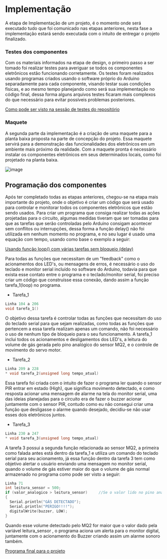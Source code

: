 # Implementação

A etapa de Implementação de um projeto, é o momento onde será executado tudo que foi comunicado nas etapas anteriores, nesta fase a implementação estará sendo executada com o intuito de entregar o projeto finalizado. 

### Testes dos componentes

Com os materiais informados na etapa de design, o primeiro passo a ser tomado foi realizar testes para averiguar se todos os componentes eletrônicos estão funcionando corretamente. Os testes foram realizados usando programas criados usando o software próprio do Arduino separadamente para cada componente, visando testar suas condições físicas, e ao mesmo tempo planejando como será sua implementação no código final, dessa forma alguns arquivos testes ficaram mais complexos do que necessário para evitar possíveis problemas posteriores.

[Como pode ser visto na sessão de testes do repositório](https://github.com/Yuri-m-b/Projeto-Integrador-2-Yuri.B/tree/main/Testes)

### Maquete

A segunda parte da implementação é a criação de uma maquete para a planta baixa proposta na parte de concepção do projeto. Essa maquete servirá para a demonstração das funcionalidades dos eletrônicos em um ambiente mais próximo da realidade. Com a maquete pronta é necessário instalar os componentes eletrônicos em seus determinados locais, como foi projetado na planta baixa. 

![image](https://i.imgur.com/V8Kt01R.jpg)

## Programação dos componentes

Após ter completado todas as etapas anteriores, chegou-se na etapa mais importante do projeto, onde o objetivo é criar um código que será usado para controlar e monitorar todos os componentes eletrônicos que estão sendo usados.
Para criar um programa que consiga realizar todas as ações projetadas para o circuito, algumas medidas tiveram que ser tomadas para que as tarefas que serão controladas pelo Arduino consigam acontecer sem conflitos ou interrupções, dessa forma a função delay() não foi utilizada em nenhum momento no programa, e no seu lugar é usado uma equação com tempo, usando como base o exemplo a seguir:

[Usando função loop() com várias tarefas sem bloqueio (delay)](https://github.com/LPAE/arduino_tutorial/tree/main/tarefas)

Para todas as funções que necessitam de um "feedback" como o acionamentos dos LED's, ou mensagens de erros, é necessário o uso do teclado e monitor serial incluído no software do Arduino, todavia para que exista esse contato entre o programa e o teclado/monitor serial, foi preciso criar um código que construísse essa conexão, dando assim a função tarefa_1(loop) no programa.

* Tarefa_1
~~~ C
Linha 104 a 206
void tarefa_1()
~~~
O objetivo dessa tarefa é controlar todas as funções que necessitam do uso do teclado serial para que sejam realizadas, como todas as funções que pertencem a essa tarefa realizam apenas um comando, não foi necessário o uso de nenhum tipo de bloqueio para o seu funcionamento.
A tarefa_1 inclui todos os acionamentos e desligamentos dos LED's, a leitura do volume de gás gerada pelo pino analógico do sensor MQ2, e o controle de movimento do servo motor.

* Tarefa_2
~~~ C 
Linha 209 a 228
* void tarefa_2(unsigned long tempo_atual)
~~~
Essa tarefa foi criada com o intuito de fazer o programa ler quando o sensor PIR entrar em estado (High), que significa movimento detectado, e como resposta acionar uma mensagem de alarme na tela do monitor serial, uma das ideias planejadas para o circuito era de fazer o buzzer acionar juntamente com o sensor PIR, contudo como eu não consegui criar uma função que desligasse o alarme quando desejado, decidiu-se não usar esses dois eletrônicos juntos.

* Tarefa_3
~~~ C 
Linha 230 a 247
* void tarefa_3(unsigned long tempo_atual)
~~~
A tarefa 3 possui a segunda função relacionada ao sensor MQ2, a primeira como falada antes está dentro da tarefa_1 e utiliza um comando do teclado serial para seu acionamento, já essa função dentro da tarefa 3 tem como objetivo alertar o usuário enviando uma mensagem no monitor serial, quando o volume de gás estiver maior do que o volume de gás normal armazenado no programa como pode ser visto a seguir:

~~~ C
Linha 71
int leitura_sensor = 500; 
if (valor_analogico > leitura_sensor)     //Se o valor lido no pino analógico for maior que o valor limite, imprime a mensagem de aviso
{
  Serial.println("GÁS DETECTADO");
  Serial.println("PERIGO!!!!");
  digitalWrite(buzzer, LOW);
}
~~~
Quando esse volume detectado pelo MQ2 for maior que o valor dado pela variável leitura_sensor , o programa aciona um alerta para o monitor digital, juntamente com o acionamento do Buzzer criando assim um alarme sonoro também.

[Programa final para o projeto](https://github.com/Yuri-m-b/Projeto-Integrador-2-Yuri.B/blob/main/programafinal.ino)


